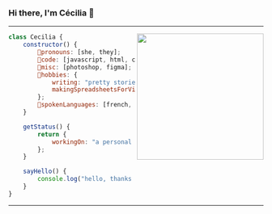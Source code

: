 ### Hi there, I'm Cécilia :snake:

---

<img align="right" width="250" src="https://media.giphy.com/media/gFbeY4qiYrHOg/giphy-downsized-large.gif">

```javascript
class Cecilia {
    constructor() {
        🧧pronouns: [she, they];
        🌱code: [javascript, html, css, php, c++];
        🌸misc: [photoshop, figma];
        🌼hobbies: {
            writing: "pretty stories about strangers";
            makingSpreadsheetsForVideoGames: "don't ask more";
        };
        🍰spokenLanguages: [french, english];
    }

    getStatus() {
        return {
            workingOn: "a personal project with nextjs",
        };
    }

    sayHello() {
        console.log("hello, thanks for coming by👋");
    }
}
```

---

